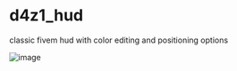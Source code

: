 # d4z1_hud
classic fivem hud with color editing and positioning options

![image](https://github.com/d4z1cz/d4z1_hud/assets/169285588/a2df2bf2-3d5a-4ef3-bb51-251d3e8d6987)

